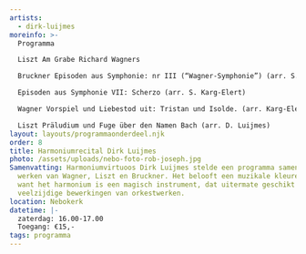 ```yaml
---
artists:
  - dirk-luijmes
moreinfo: >-
  Programma

  Liszt Am Grabe Richard Wagners

  Bruckner Episoden aus Symphonie: nr III (“Wagner-Symphonie”) (arr. S. Karg-Elert)

  Episoden aus Symphonie VII: Scherzo (arr. S. Karg-Elert)

  Wagner Vorspiel und Liebestod uit: Tristan und Isolde. (arr. Karg-Elert)

  Liszt Präludium und Fuge über den Namen Bach (arr. D. Luijmes)
layout: layouts/programmaonderdeel.njk
order: 8
title: Harmoniumrecital Dirk Luijmes
photo: /assets/uploads/nebo-foto-rob-joseph.jpg
Samenvatting: Harmoniumvirtuoos Dirk Luijmes stelde een programma samen met
  werken van Wagner, Liszt en Bruckner. Het belooft een muzikale kleurendoos,
  want het harmonium is een magisch instrument, dat uitermate geschikt is voor
  veelzijdige bewerkingen van orkestwerken.
location: Nebokerk
datetime: |-
  zaterdag: 16.00-17.00
  Toegang: €15,-
tags: programma
---
```


